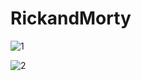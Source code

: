 # RickandMorty

![1](https://github.com/SreeragTV99/RickandMorty/assets/75733117/b152ddf3-7cee-4dc1-91be-896a6c72918a)

![2](https://github.com/SreeragTV99/RickandMorty/assets/75733117/236296b8-1dbf-4691-a737-ef13253a37cd)
